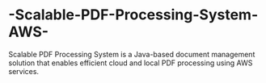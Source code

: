 # -Scalable-PDF-Processing-System-AWS-
Scalable PDF Processing System is a Java-based document management solution that enables efficient cloud and local PDF processing using AWS services.

